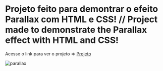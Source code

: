 <h1>Projeto feito para demontrar o efeito Parallax com HTML e CSS! // Project made to demonstrate the Parallax effect with HTML and CSS!</h1>

<p>Acesse o link para ver o projeto => <a href="https://lenilsonjr27.github.io/Parallax/"_blank">Projeto</a></p>

![parallax](https://github.com/LenilsonJr27/Parallax/assets/99227401/a2aa5f21-bd87-416b-a9d9-86bbfb63e9f1)
